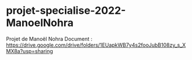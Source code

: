 # projet-specialise-2022-ManoelNohra
Projet de Manoël Nohra
Document : https://drive.google.com/drive/folders/1EUapkWB7y4s2fooJubB108zy_s_XMX8a?usp=sharing
